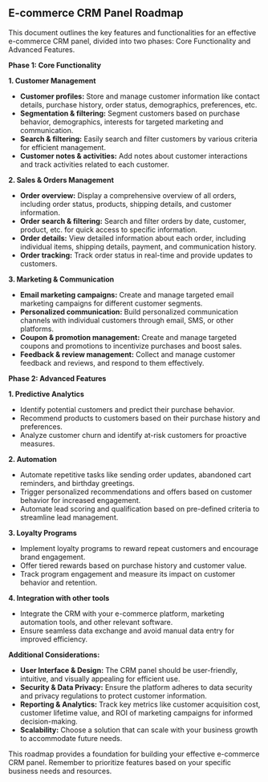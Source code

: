 ## E-commerce CRM Panel Roadmap

This document outlines the key features and functionalities for an effective e-commerce CRM panel, divided into two phases: Core Functionality and Advanced Features.

**Phase 1: Core Functionality**

**1. Customer Management**

- **Customer profiles:** Store and manage customer information like contact details, purchase history, order status, demographics, preferences, etc.
- **Segmentation & filtering:** Segment customers based on purchase behavior, demographics, interests for targeted marketing and communication.
- **Search & filtering:** Easily search and filter customers by various criteria for efficient management.
- **Customer notes & activities:** Add notes about customer interactions and track activities related to each customer.

**2. Sales & Orders Management**

- **Order overview:** Display a comprehensive overview of all orders, including order status, products, shipping details, and customer information.
- **Order search & filtering:** Search and filter orders by date, customer, product, etc. for quick access to specific information.
- **Order details:** View detailed information about each order, including individual items, shipping details, payment, and communication history.
- **Order tracking:** Track order status in real-time and provide updates to customers.

**3. Marketing & Communication**

- **Email marketing campaigns:** Create and manage targeted email marketing campaigns for different customer segments.
- **Personalized communication:** Build personalized communication channels with individual customers through email, SMS, or other platforms.
- **Coupon & promotion management:** Create and manage targeted coupons and promotions to incentivize purchases and boost sales.
- **Feedback & review management:** Collect and manage customer feedback and reviews, and respond to them effectively.

**Phase 2: Advanced Features**

**1. Predictive Analytics**

- Identify potential customers and predict their purchase behavior.
- Recommend products to customers based on their purchase history and preferences.
- Analyze customer churn and identify at-risk customers for proactive measures.

**2. Automation**

- Automate repetitive tasks like sending order updates, abandoned cart reminders, and birthday greetings.
- Trigger personalized recommendations and offers based on customer behavior for increased engagement.
- Automate lead scoring and qualification based on pre-defined criteria to streamline lead management.

**3. Loyalty Programs**

- Implement loyalty programs to reward repeat customers and encourage brand engagement.
- Offer tiered rewards based on purchase history and customer value.
- Track program engagement and measure its impact on customer behavior and retention.

**4. Integration with other tools**

- Integrate the CRM with your e-commerce platform, marketing automation tools, and other relevant software.
- Ensure seamless data exchange and avoid manual data entry for improved efficiency.

**Additional Considerations:**

- **User Interface & Design:** The CRM panel should be user-friendly, intuitive, and visually appealing for efficient use.
- **Security & Data Privacy:** Ensure the platform adheres to data security and privacy regulations to protect customer information.
- **Reporting & Analytics:** Track key metrics like customer acquisition cost, customer lifetime value, and ROI of marketing campaigns for informed decision-making.
- **Scalability:** Choose a solution that can scale with your business growth to accommodate future needs.

This roadmap provides a foundation for building your effective e-commerce CRM panel. Remember to prioritize features based on your specific business needs and resources.
